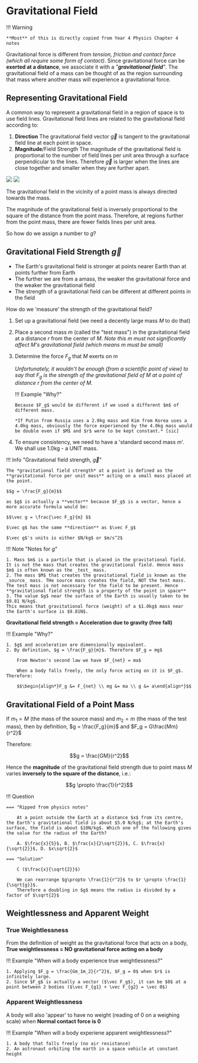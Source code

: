 # Gravitational Field

!!! Warning

    **Most** of this is directly copied from Year 4 Physics Chapter 4 notes

Gravitational force is different from _tension, friction and contact force (which all require some form of contact)_. Since gravitational force can be **exerted at a distance**, we associate it with a _"**gravitational field**"_. The gravitational field of a mass can be thought of as the region surrounding that mass where another mass will experience a gravitational force.

## Representing Gravitational Field

A common way to represent a gravitational field in a region of space is to use field lines. Gravitational field lines are related to the gravitational field according to:

1. **Direction**
   The gravitational field vector $\vec g$ is tangent to the gravitational field line at each point in space.
2. **Magnitude**/Field Strength
   The magnitude of the gravitational field is proportional to the number of field lines per unit area through a surface perpendicular to the lines.
   Therefore $\vec g$ is larger when the lines are close together and smaller when they are further apart.

![](../img/Gravitational_field_Earth_lines.svg#only-light)
![](../img/Gravitational_field_Earth_lines_dark.svg#only-dark)

The gravitational field in the vicinity of a point mass is always directed towards the mass.

The magnitude of the gravitational field is inversely proportional to the square of the distance from the point mass.
Therefore, at regions further from the point mass, there are fewer fields lines per unit area.

So how do we assign a number to $g$?

## Gravitational Field Strength $\vec g$

-   The Earth's gravitational field is stronger at points nearer Earth than at points further from Earth
-   The further we are from a amass, the weaker the gravitational force and the weaker the gravitational field
-   The strength of a gravitational field can be different at different points in the field

How do we 'measure' the strength of the gravitational field?

1.  Set up a gravitational field (we need a decently large mass $M$ to do that)
2.  Place a second mass $m$ (called the "test mass") in the gravitational field at a distance $r$ from the center of $M$. _Note this $m$ must not significantly affect $M$'s gravitational field (which means $m$ must be small)_
3.  Determine the force $F_g$ that $M$ exerts on $m$

    _Unfortunately, it wouldn't be enough (from a scientific point of view) to say that $F_g$ is the strength of the gravitational field of $M$ at a point of distance $r$ from the center of $M$._

    !!! Example "Why?"

        Because $F_g$ would be different if we used a different $m$ of different mass.

        *If Putin from Russia uses a 2.0kg mass and Kim from Korea uses a 4.0kg mass, obviously the force experienced by the 4.0kg mass would be double even if $M$ and $r$ were to be kept constant.* [sic]

4.  To ensure consistency, we need to have a 'standard second mass $m$'.
    We shall use 1.0kg - a UNIT mass.

!!! Info "Gravitational field strength, $\vec g$"

    The *gravitational field strength* at a point is defined as the **gravitational force per unit mass** acting on a small mass placed at the point.

    $$g = \frac{F_g}{m}$$

    as $g$ is actually a **vector** because $F_g$ is a vector, hence a more accurate formula would be:

    $$\vec g = \frac{\vec F_g}{m} $$

    $\vec g$ has the same **direction** as $\vec F_g$

    $\vec g$'s units is either $N/kg$ or $m/s^2$

!!! Note "Notes for $g$"

    1. Mass $m$ is a particle that is placed in the gravitational field. It is not the mass that creates the gravitational field. Hence mass $m$ is often known as the _test_ mass.
    2. The mass $M$ that creates the gravitational field is known as the _source_ mass. THe source mass creates the field, NOT the test mass. The test mass is not necessary for the field to be present. Hence **gravitational field strength is a property of the point in space**
    3. The value $g$ near the surface of the Earth is usually taken to be $9.81 N/kg$.
    This means that gravitational force (weight) of a $1.0kg$ mass near the Earth's surface is $9.81N$.

**Gravitational field strength = Acceleration due to gravity (free fall)**

!!! Example "Why?"

    1. $g$ and acceleration are dimensionally equivalent.
    2. By definition, $g = \frac{F_g}{m}$. Therefore $F_g = mg$

        From Newton's second law we have $F_{net} = ma$

        When a body falls freely, the only force acting on it is $F_g$. Therefore:

        $$\begin{align*}F_g &= F_{net} \\ mg &= ma \\ g &= a\end{align*}$$

## Gravitational Field of a Point Mass

If $m_1 = M$ (the mass of the source mass) and $m_2 = m$ (the mass of the test mass), then by definition, $g = \frac{F_g}{m}$ and $F_g = G\frac{Mm}{r^2}$

Therefore:

$$g = \frac{GM}{r^2}$$

Hence the **magnitude** of the gravitational field strength due to point mass $M$ varies **inversely to the square of the distance**, i.e.:

$$g \propto \frac{1}{r^2}$$

!!! Question

    === "Ripped from physics notes"

        At a point outside the Earth at a distance $x$ from its centre, the Earth's gravitational field is about $5.0 N/kg$; at the Earth's surface, the field is about $10N/kg$. Which one of the following gives the value for the radius of the Earth?

        A. $\frac{x}{5}$, B. $\frac{x}{2\sqrt{2}}$, C. $\frac{x}{\sqrt{2}}$, D. $x\sqrt{2}$

    === "Solution"

        C ($\frac{x}{\sqrt{2}}$)

        We can rearrange $g\propto \frac{1}{r^2}$ to $r \propto \frac{1}{\sqrt{g}}$.
        Therefore a doubling in $g$ means the radius is divided by a factor of $\sqrt{2}$

## Weightlessness and Apparent Weight

### True Weightlessness

From the definition of weight as the gravitational force that acts on a body, **True weightlessness = NO gravitational force acting on a body**

!!! Example "When will a body experience true weightlessness?"

    1. Applying $F_g = \frac{Gm_1m_2}{r^2}$, $F_g = 0$ when $r$ is infinitely large.
    2. Since $F_g$ is actually a vector ($\vec F_g$), it can be $0$ at a point between 2 bodies ($\vec F_{g1} + \vec F_{g2} = \vec 0$)

### Apparent Weightlessness

A body will also 'appear' to have no weight (reading of $0$ on a weighing scale) when **Normal contact force is $0$**

!!! Example "When will a body experiene apparent weightlessness?"

    1. A body that falls freely (no air resistance)
    2. An astronaut orbiting the earth in a space vehicle at constant height
